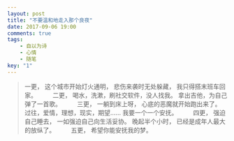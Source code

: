 ```yaml
---
layout: post
title: "不要温和地走入那个良夜"
date: 2017-09-06 19:00
comments: true
tags: 
	- 自以为诗
	- 心情
	- 随笔
key: "1"
---
```


> 一更，
> 这个城市开始灯火通明，
> 悲伤来袭时无处躲藏，
> 我只得搭末班车回家。
>　　
> 二更，
> 喝水，洗漱，刷社交软件，没人找我。
> 拿出吉他，为自己弹了一首歌。
>　　
> 三更，
> 一躺到床上呀，
> 心底的恶魔就开始跑出来了。
> 过往，爱情，理想，现实，期望......
> 我要一个一个安抚。
>　　
> 四更，
> 强迫自己睡去，
> 一如强迫自己向生活妥协。
> 晚起半个小时，
> 已经是成年人最大的放纵了。
>　　
> 五更，
> 希望你能安抚我的梦。